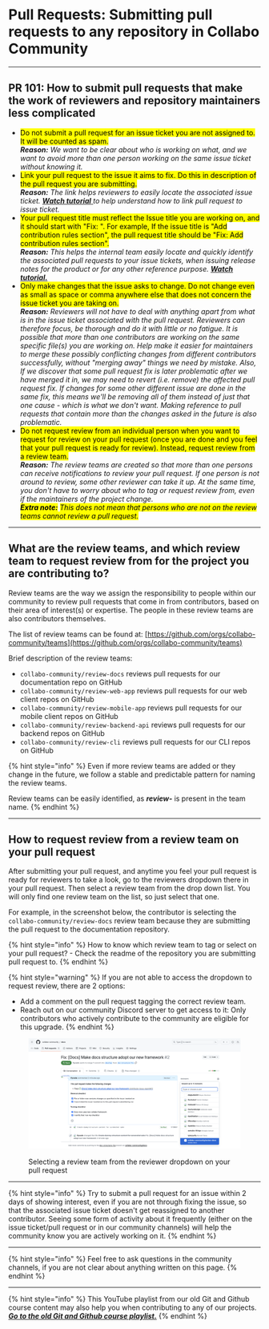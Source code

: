 # Pull Requests: Submitting pull requests to any repository in Collabo Community

***

## PR 101: How to submit pull requests that make the work of reviewers and repository maintainers less complicated

* <mark style="background-color:yellow;">Do not submit a pull request for an issue ticket you are not assigned to. It will be counted as spam.</mark>\
  _**Reason:** We want to be clear about who is working on what, and we want to avoid more than one person working on the same issue ticket without knowing it._
* <mark style="background-color:yellow;">Link your pull request to the issue it aims to fix. Do this in description of the pull request you are submitting.</mark> \
  _**Reason:** The link helps reviewers to easily locate the associated issue ticket._ [_**Watch tutorial**_ ](https://www.youtube.com/watch?v=IqJWDTZdQG4\&list=PLMDhbo3xlD1ESa1\_9WN4yG7bGDDksEQx7\&index=4\&t=301s)_to help understand how to link pull request to issue ticket._
* <mark style="background-color:yellow;">Your pull request title must reflect the Issue title you are working on, and it should start with "Fix: ". For example, If the issue title is "Add contribution rules section", the pull request title should be "Fix: Add contribution rules section".</mark> \
  _**Reason:** This helps the internal team easily locate and quickly identify the associated pull requests to your issue tickets, when issuing release notes for the product or for any other reference purpose._ [_**Watch tutorial.**_](https://www.youtube.com/watch?v=Ej396Vra1oQ\&list=PLMDhbo3xlD1ESa1\_9WN4yG7bGDDksEQx7\&index=14)
* <mark style="background-color:yellow;">Only make changes that the issue asks to change. Do not change even as small as space or comma anywhere else that does not concern the issue ticket you are taking on.</mark>\
  _**Reason:** Reviewers will not have to deal with anything apart from what is in the issue ticket associated with the pull request. Reviewers can therefore focus, be thorough and do it with little or no fatigue. It is possible that more than one contributors are working on the same specific file(s) you are working on. Help make it easier for maintainers to merge these possibly conflicting changes from different contributors successfully, without "merging away" things we need by mistake. Also, If we discover that some pull request fix is later problematic after we have merged it in, we may need to revert (i.e. remove) the affected pull request fix. If changes for some other different issue are done in the same fix, this means we'll be removing all of them instead of just that one cause - which is what we don't want. Making reference to pull requests that contain more than the changes asked in the future is also problematic._
* <mark style="background-color:yellow;">Do not request review from an individual person when you want to request for review on your pull request (once you are done and you feel that your pull request is ready for review). Instead, request review from a review team.</mark>\
  _**Reason:** The review teams are created so that more than one persons can receive notifications to review your pull request. If one person is not around to review, some other reviewer can take it up. At the same time, you don't have to worry about who to tag or request review from, even if the maintainers of the project change._\
  _<mark style="background-color:yellow;">**Extra note:**</mark> <mark style="background-color:yellow;"></mark><mark style="background-color:yellow;">This does not mean that persons who are not on the review teams cannot review a pull request.</mark>_

***

## What are the review teams, and which review team to request review from for the project you are contributing to?

Review teams are the way we assign the responsibility to people within our community to review pull requests that come in from contributors, based on their area of interest(s) or expertise. The people in these review teams are also contributors themselves.

The list of review teams can be found at: [https://github.com/orgs/collabo-community/teams](https://github.com/orgs/collabo-community/teams)

Brief description of the review teams:

* `collabo-community/review-docs` reviews pull requests for our documentation repo on GitHub
* `collabo-community/review-web-app` reviews pull requests for our web client repos on GitHub
* `collabo-community/review-mobile-app` reviews pull requests for our mobile client repos on GitHub
* `collabo-community/review-backend-api` reviews pull requests for our backend repos on GitHub
* `collabo-community/review-cli` reviews pull requests for our CLI repos on GitHub

{% hint style="info" %}
Even if more review teams are added or they change in the future, we follow a stable and predictable pattern for naming the review teams.

Review teams can be easily identified, as _**review-**_ is present in the team name.
{% endhint %}

***

## How to request review from a review team on your pull request

After submitting your pull request, and anytime you feel your pull request is ready for reviewers to take a look, go to the reviewers dropdown there in your pull request. Then select a review team from the drop down list. You will only find one review team on the list, so just select that one.

For example, in the screenshot below, the contributor is selecting the `collabo-community/review-docs` review team because they are submitting the pull request to the documentation repository.

{% hint style="info" %}
How to know which review team to tag or select on your pull request? - Check the readme of the repository you are submitting pull request to.
{% endhint %}

{% hint style="warning" %}
If you are not able to access the dropdown to request review, there are 2 options:

* Add a comment on the pull request tagging the correct review team.
* Reach out on our community Discord server to get access to it: Only contributors who actively contribute to the community are eligible for this upgrade.
{% endhint %}

<figure><img src=".gitbook/assets/Screenshot 2024-04-06 at 18.34.48.png" alt=""><figcaption><p>Selecting a review team from the reviewer dropdown on your pull request</p></figcaption></figure>

***

{% hint style="info" %}
Try to submit a pull request for an issue within 2 days of showing interest, even if you are not through fixing the issue, so that the associated issue ticket doesn't get reassigned to another contributor. Seeing some form of activity about it frequently (either on the issue ticket/pull request  or in our community channels) will help the community know you are actively working on it.
{% endhint %}

***

{% hint style="info" %}
Feel free to ask questions in the community channels, if you are not clear about anything written on this page.
{% endhint %}

***

{% hint style="info" %}
This YouTube playlist from our old Git and Github course content may also help you when contributing to any of our projects. [_**Go to the old Git and Github course playlist.**_](https://www.youtube.com/playlist?list=PLMDhbo3xlD1ESa1\_9WN4yG7bGDDksEQx7)
{% endhint %}
